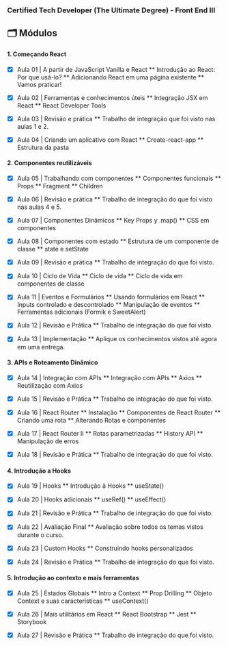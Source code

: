 ### Certified Tech Developer (The Ultimate Degree) - Front End III

## 🗂 Módulos

#### 1. Começando React

- [x] Aula 01 | A partir de JavaScript Vanilla e React
** Introdução ao React: Por que usá-lo?
** Adicionando React em uma página existente
** Vamos praticar!

- [x] Aula 02 | Ferramentas e conhecimentos úteis
    ** Integração JSX em React
    ** React Developer Tools

- [x] Aula 03 | Revisão e prática
    ** Trabalho de integração que foi visto nas aulas 1 e 2.

- [x] Aula 04 | Criando um aplicativo com React
    ** Create-react-app
    ** Estrutura da pasta

#### 2. Componentes reutilizáveis

- [x] Aula 05 | Trabalhando com componentes
    ** Componentes funcionais
    ** Props
    ** Fragment
    ** Children

- [x] Aula 06 | Revisão e prática
    ** Trabalho de integração do que foi visto nas aulas 4 e 5.

- [x] Aula 07 | Componentes Dinâmicos
    ** Key Props y .map()
    ** CSS em componentes

- [x] Aula 08 | Componentes com estado
    ** Estrutura de um componente de classe
    ** state e setState

- [x] Aula 09 | Revisão e prática
    ** Trabalho de integração do que foi visto. 

- [x] Aula 10 | Ciclo de Vida
    ** Ciclo de vida
    ** Ciclo de vida em componentes de classe

- [x] Aula 11 | Eventos e Formulários
    ** Usando formulários em React
    ** Inputs controlado e descontrolado
    ** Manipulação de eventos
    ** Ferramentas adicionais (Formik e SweetAlert)

- [x] Aula 12 | Revisão e Prática
    ** Trabalho de integração do que foi visto.

- [x] Aula 13 | Implementação
    ** Aplique os conhecimentos vistos até agora em uma entrega.

#### 3. APIs e Roteamento Dinâmico

- [x] Aula 14 | Integração com APIs
    ** Integração com APIs
    ** Axios
    ** Reutilização com Axios

- [x] Aula 15 | Revisão e Prática
    ** Trabalho de integração do que foi visto.

- [x] Aula 16 | React Router
    ** Instalação
    ** Componentes de React Router
    ** Criando uma rota
    ** Alterando Rotas e componentes

- [x] Aula 17 | React Router II
    ** Rotas parametrizadas
    ** History API
    ** Manipulação de erros

- [x] Aula 18 | Revisão e Prática
    ** Trabalho de integração do que foi visto.

#### 4. Introdução a Hooks

- [x] Aula 19 | Hooks
    ** Introdução à Hooks
    ** useState()

- [x] Aula 20 | Hooks adicionais
    ** useRef()
    ** useEffect()

- [x] Aula 21 | Revisão e Prática
    ** Trabalho de integração do que foi visto.

- [x] Aula 22 | Avaliação Final
    ** Avaliação sobre todos os temas vistos durante o curso. 

- [x] Aula 23 | Custom Hooks
    ** Construindo hooks personalizados

- [x] Aula 24 | Revisão e Prática
    ** Trabalho de integração do que foi visto.

#### 5. Introdução ao contexto e mais ferramentas

- [x] Aula 25 | Estados Globais
    ** Intro a Context
    ** Prop Drilling
    ** Objeto Context e suas características
    ** useContext()

- [x] Aula 26 | Mais utilitários em React
    ** React Bootstrap
    ** Jest
    ** Storybook

- [x] Aula 27 | Revisão e Prática
    ** Trabalho de integração do que foi visto.
